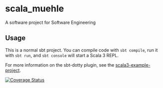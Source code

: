 # scala_muehle
A software project for Software Engineering

## Usage

This is a normal sbt project. You can compile code with `sbt compile`, run it with `sbt run`, and `sbt console` will start a Scala 3 REPL.

For more information on the sbt-dotty plugin, see the
[scala3-example-project](https://github.com/scala/scala3-example-project/blob/main/README.md).

[![Coverage Status](https://coveralls.io/repos/github/domfoo/scala_muehle/badge.svg?branch=master)](https://coveralls.io/github/domfoo/scala_muehle?branch=master)
